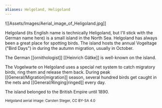 ```yaml
---
aliases: Helgoland, Heligoland
---
```


![[Assets/Images/Aerial_image_of_Heligoland.jpg]]

Helgoland (its English name is technically Heligoland, but I'll stick with the German name here) is a small island in the North Sea. Helgoland has always been a great place for spotting birds. The island hosts the annual Vogeltage ("Bird Days") in during the autumn migration, usually in October. 

The German [[ornithologist]] [[Heinrich Gätke]] is well-known on the island. 

The Vogelwarte on Helgoland uses a special net system to catch migratory birds, ring them and release them back. During peak [[General/Migration|migration]] season, several hundred birds get caught in the nets and [[General/Ringing|ringed]] every day. 

The island belonged to the British Empire until 1890. 

<small>Helgoland aerial image: Carsten Steger, CC BY-SA 4.0</small>